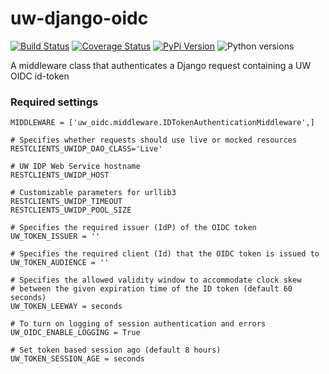 # uw-django-oidc

[![Build Status](https://github.com/uw-it-aca/uw-django-oidc/workflows/tests/badge.svg?branch=main)](https://github.com/uw-it-aca/uw-django-oidc/actions)
[![Coverage Status](https://coveralls.io/repos/github/uw-it-aca/uw-django-oidc/badge.svg?branch=main)](https://coveralls.io/github/uw-it-aca/uw-django-oidc?branch=main)
[![PyPi Version](https://img.shields.io/pypi/v/uw-django-oidc.svg)](https://pypi.python.org/pypi/uw-django-oidc)
![Python versions](https://img.shields.io/pypi/pyversions/uw-django-oidc.svg)


A middleware class that authenticates a Django request containing a UW OIDC id-token

### Required settings

```
MIDDLEWARE = ['uw_oidc.middleware.IDTokenAuthenticationMiddleware',]

# Specifies whether requests should use live or mocked resources
RESTCLIENTS_UWIDP_DAO_CLASS='Live'

# UW IDP Web Service hostname
RESTCLIENTS_UWIDP_HOST

# Customizable parameters for urllib3
RESTCLIENTS_UWIDP_TIMEOUT
RESTCLIENTS_UWIDP_POOL_SIZE

# Specifies the required issuer (IdP) of the OIDC token
UW_TOKEN_ISSUER = ''

# Specifies the required client (Id) that the OIDC token is issued to
UW_TOKEN_AUDIENCE = ''

# Specifies the allowed validity window to accommodate clock skew
# between the given expiration time of the ID token (default 60 seconds)
UW_TOKEN_LEEWAY = seconds

# To turn on logging of session authentication and errors
UW_OIDC_ENABLE_LOGGING = True

# Set token based session ago (default 8 hours)
UW_TOKEN_SESSION_AGE = seconds
```
